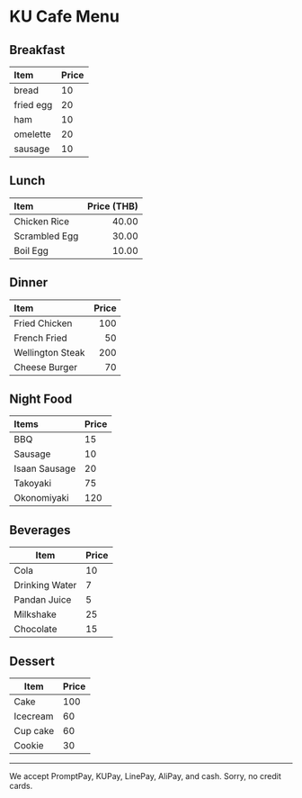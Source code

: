 # KU Cafe Menu


## Breakfast


| Item                     | Price    |
|:-------------------------|----------|
| bread                    | 10       |
| fried egg                | 20       |
| ham                      | 10       |
| omelette                 | 20       |
| sausage                  | 10       |

## Lunch
| Item          | Price (THB) |
|:--------------|------------:|
| Chicken Rice  |       40.00 |
| Scrambled Egg |       30.00 |
| Boil Egg      |       10.00 |


## Dinner
| Item | Price |
|:-----|------:|
| Fried Chicken | 100 |
| French Fried | 50 |
| Wellington Steak | 200 |
| Cheese Burger | 70 |

## Night Food
| Items                | Price |
|:------------------|----------|
| BBQ               | 15       |
| Sausage           | 10       |
| Isaan Sausage     | 20       |
| Takoyaki          | 75       |
| Okonomiyaki       | 120      |


## Beverages

| Item           | Price |
|----------------|-------|
| Cola           | 10    |
| Drinking Water | 7     |
| Pandan Juice   | 5     |
| Milkshake      | 25    |
| Chocolate      | 15    |


## Dessert
| Item | Price |
|------|-------|
| Cake | 100 |
| Icecream| 60 |
| Cup cake | 60 |
| Cookie | 30 |
---

We accept PromptPay, KUPay, LinePay, AliPay, and cash. Sorry, no credit cards.
